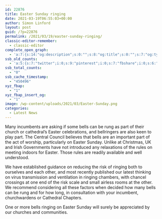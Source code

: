 ```yaml
---
id: 22876
title: Easter Sunday ringing
date: 2021-03-19T06:55:03+00:00
author: Simon Linford
layout: post
guid: /?p=22876
permalink: /2021/03/19/easter-sunday-ringing/
classic-editor-remember:
  - classic-editor
complete_open_graph:
  - 'a:7:{s:14:"og:description";s:0:"";s:8:"og:title";s:0:"";s:7:"og:type";s:0:"";s:12:"twitter:card";s:7:"summary";s:15:"twitter:creator";s:0:"";s:19:"twitter:description";s:0:"";s:8:"og:image";s:5:"22879";}'
ssb_old_counts:
  - 'a:5:{s:7:"twitter";i:0;s:9:"pinterest";i:0;s:7:"fbshare";i:0;s:6:"reddit";i:0;s:6:"tumblr";N;}'
ssb_total_counts:
  - "0"
ssb_cache_timestamp:
  - "450496"
xyz_fbap:
  - "1"
xyz_fbap_insert_og:
  - "1"
image: /wp-content/uploads/2021/03/Easter-Sunday.png
categories:
  - Latest News
---
```

Many incumbents are asking if some bells can be rung as part of their church or cathedral’s Easter celebrations, and bellringers are also keen to play part. The Central Council believes that bells are an important part of the act of worship, particularly on Easter Sunday. Unlike at Christmas, UK and Irish Governments have not introduced any relaxations of the rules on meeting indoors for Easter. Those rules are readily available and well understood.

We have established guidance on reducing the risk of ringing both to ourselves and each other, and most recently published our latest thinking on virus transmission and ventilation in ringing chambers, with chancel crossings at one end of the risk scale and small airless rooms at the other. We recommend considering all these factors when decided how many bells can be rung and for how long, in consultation with your incumbent, churchwardens or Cathedral Chapters.

One or more bells ringing on Easter Sunday will surely be appreciated by our churches and communities.

